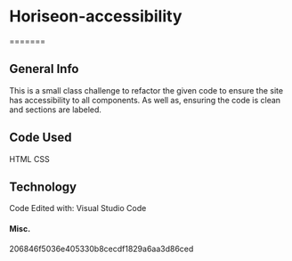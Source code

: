 # Horiseon-accessibility

=======

## General Info
This is a small class challenge to refactor the given code to ensure the site has accessibility to all components. As well as, ensuring the code is clean and sections are labeled.

## Code Used
HTML
CSS

## Technology
Code Edited with:
Visual Studio Code

#### Misc.
206846f5036e405330b8cecdf1829a6aa3d86ced
